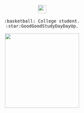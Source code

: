 <p align="center">
  <img src="https://user-images.githubusercontent.com/5679180/79618120-0daffb80-80be-11ea-819e-d2b0fa904d07.gif" width="27px">
  <br><br>
  <samp>
    :basketball: College student.
    <br>:star:GoodGoodStudyDayDayUp.
    <br><br>
    <img src="https://i.imgur.com/kdKhgx6.gif" width="240px" align="center">
    <br><br>
  </samp>
</p>
